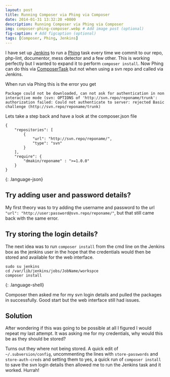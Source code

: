```yaml
---
layout: post
title: Running Composer via Phing via Composer
date: 2014-01-31 13:32:20 +0000
description: Running Composer via Phing via Composer
img: composer-phing-composer.webp # Add image post (optional)
fig-caption: # Add figcaption (optional)
tags: [Composer, Phing, Jenkins]
---
```

I have set up [Jenkins](http://jenkins-ci.org/) to run a [Phing](http://www.phing.info/) task every time we commit to our repo, php-lint, documentor, mess detector and a few other.  This is working perfectly but I wanted to expand it to perform `composer install`.  Now Phing can do this via [ComposerTask](http://www.phing.info/docs/guide/stable-legacy/chapters/appendixes/AppendixC-OptionalTasks.html#ComposerTask") but not when using a svn repo and called via Jenkins.

When run via Phing this is the error you get

    Package could not be downloaded, can not ask for authentication in non interactive mode (svn: OPTIONS of 'http://svn.repo/reponame/trunk': authorization failed: Could not authenticate to server: rejected Basic challenge (http://svn.repo/reponame/trunk)  

Lets take a step back and have a look at the composer.json file

~~~
{
    "repositories": [
        {
            "url": "http://svn.repo/reponame/",
            "type": "svn"
        }
    ],  
    "require": {
        "dmakin/reponame" : ">=1.0.0"
    }
}
~~~
{: .language-json}

## Try adding user and password details?

My first theory was to try adding the username and password to the url `"url": "http://user:password@svn.repo/reponame/"`, but that still came back with the same error.

## Try storing the login details?

The next idea was to run `composer install` from the cmd line on the Jenkins box as the jenkins user in the hope that the credentials would then be stored and available for the web interface.

~~~
sudo su jenkins
cd /var/lib/jenkins/jobs/JobName/workspce
composer install
~~~
{: .language-shell}

Composer then asked me for my svn login details and pulled the packages in successfully. Good start but the web interface still had issues.

## Solution
After wondering if this was going to be possible at all I figured I would repeat my last attempt. It was asking me for my credentials, why would this be as they should be stored?

Turns out they where not being stored. A quick edit of `~/.subversion/config`, uncommenting the lines with `store-passwords` and `store-auth-creds` and setting them to yes, a quick run of `composer install` to save the svn login details then allowed me to run the Jenkins task and it worked. Hurrah!

